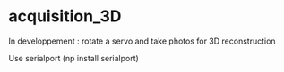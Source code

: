 # acquisition_3D
In developpement : rotate a servo and take photos for 3D reconstruction

Use serialport (np install serialport)
